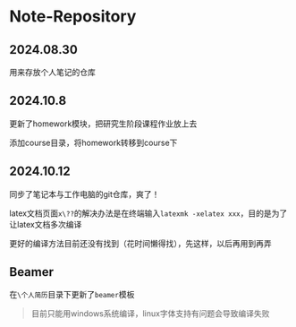 # Note-Repository
## 2024.08.30
用来存放个人笔记的仓库

## 2024.10.8

更新了homework模块，把研究生阶段课程作业放上去

添加course目录，将homework转移到course下

## 2024.10.12

同步了笔记本与工作电脑的git仓库，爽了！

latex文档页面`x\??`的解决办法是在终端输入`latexmk -xelatex xxx`，目的是为了让latex文档多次编译

更好的编译方法目前还没有找到（花时间懒得找），先这样，以后再用到再弄

## Beamer

在`\个人简历`目录下更新了`beamer`模板

> 目前只能用windows系统编译，linux字体支持有问题会导致编译失败
